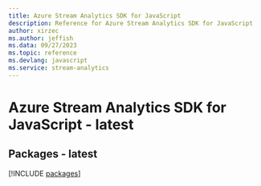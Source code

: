 ```yaml
---
title: Azure Stream Analytics SDK for JavaScript
description: Reference for Azure Stream Analytics SDK for JavaScript
author: xirzec
ms.author: jeffish
ms.data: 09/27/2023
ms.topic: reference
ms.devlang: javascript
ms.service: stream-analytics
---
```

# Azure Stream Analytics SDK for JavaScript - latest
## Packages - latest
[!INCLUDE [packages](stream-analytics-index.md)]